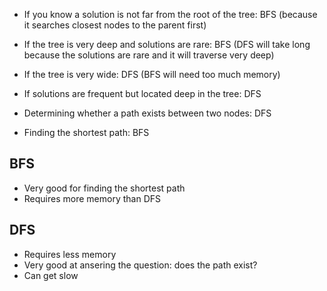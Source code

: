 - If you know a solution is not far from the root of the tree: BFS (because it searches closest nodes to the parent first)

- If the tree is very deep and solutions are rare: BFS (DFS will take long because the solutions are rare and it will traverse very deep)

- If the tree is very wide: DFS (BFS will need too much memory)

- If solutions are frequent but located deep in the tree: DFS

- Determining whether a path exists between two nodes: DFS

- Finding the shortest path: BFS

## BFS

- Very good for finding the shortest path
- Requires more memory than DFS

## DFS

- Requires less memory
- Very good at ansering the question: does the path exist?
- Can get slow
